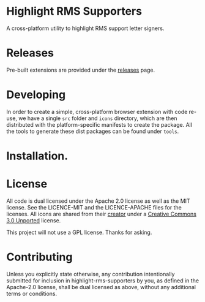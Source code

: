 # Highlight RMS Supporters
A cross-platform utility to highlight RMS support letter signers.

# Releases

Pre-built extensions are provided under the [releases](/releases) page.

# Developing

In order to create a simple, cross-platform browser extension with code re-use, we have a single `src` folder and `icons` directory, which are then distributed with the platform-specific manifests to create the package. All the tools to generate these dist packages can be found under `tools`.

# Installation.

# License

All code is dual licensed under the Apache 2.0 license as well as the MIT license. See the LICENCE-MIT and the LICENCE-APACHE files for the licenses. All icons are shared from their [creator](https://www.iconfinder.com/kmgdesignid) under a [Creative Commons 3.0 Unported](https://creativecommons.org/licenses/by/3.0/) license.

This project will not use a GPL license. Thanks for asking.

# Contributing

Unless you explicitly state otherwise, any contribution intentionally submitted for inclusion in highlight-rms-supporters by you, as defined in the Apache-2.0 license, shall be dual licensed as above, without any additional terms or conditions.
